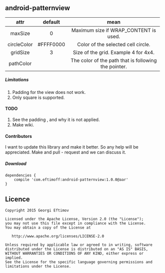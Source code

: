 ## android-patternview

|     attr    	|  default  	|                         mean                         	|
|:-----------:	|:---------:	|:----------------------------------------------------:	|
|   maxSize   	|     0     	|         Maximum size if WRAP_CONTENT is used.        	|
| circleColor 	| #FFFF0000 	|          Color of the selected cell circle.          	|
|   gridSize  	|     3     	|         Size of the grid. Example 4 for 4x4.         	|
|  pathColor  	|           	| The color of the path that is following the pointer. 	|

##### Limitations

1. Padding for the view does not work.
2. Only square is supported.

#### TODO

1. See the padding , and why it is not applied.
2. Make wiki.

#### Contributors

I want to update this library and make it better. So any help will be appreciated.
Make and pull - request and we can discuss it.

##### Download

	dependencies {
		compile 'com.eftimoff:android-patternview:1.0.0@aar'
	}

## Licence

    Copyright 2015 Georgi Eftimov

    Licensed under the Apache License, Version 2.0 (the "License");
    you may not use this file except in compliance with the License.
    You may obtain a copy of the License at

       http://www.apache.org/licenses/LICENSE-2.0

    Unless required by applicable law or agreed to in writing, software
    distributed under the License is distributed on an "AS IS" BASIS,
    WITHOUT WARRANTIES OR CONDITIONS OF ANY KIND, either express or implied.
    See the License for the specific language governing permissions and
    limitations under the License.
